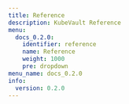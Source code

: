 ```yaml
---
title: Reference
description: KubeVault Reference
menu:
  docs_0.2.0:
    identifier: reference
    name: Reference
    weight: 1000
    pre: dropdown
menu_name: docs_0.2.0
info:
  version: 0.2.0
---
```


